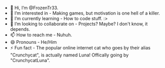 - 👋 Hi, I’m @FrozenTr33.
- 👀 I’m interested in - Making games, but motivation is one hell of a killer.
- 🌱 I’m currently learning - How to code stuff. :>
- 💞️ I’m looking to collaborate on - Projects? Maybe? I don't know, it depends.
- 📫 How to reach me - Nuhuh.
- 😄 Pronouns - He/Him
- ⚡ Fun fact - The popular online internet cat who goes by their alias "Crunchycat", is actually named Luna! Offically going by "CrunchycatLuna".

<!---
FrozenTr33/FrozenTr33 is a ✨ special ✨ repository because its `README.md` (this file) appears on your GitHub profile.
You can click the Preview link to take a look at your changes.
--->
